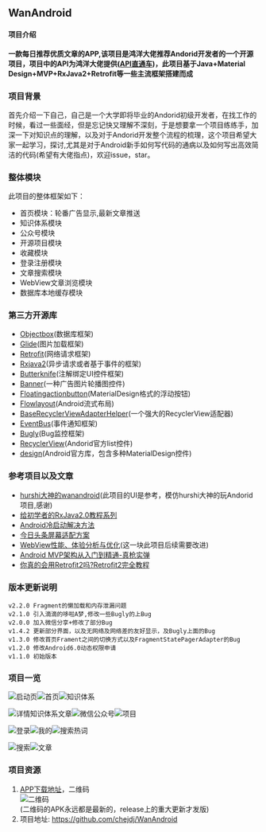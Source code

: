 ## WanAndroid
#### 项目介绍
**一款每日推荐优质文章的APP,该项目是鸿洋大佬推荐Andorid开发者的一个开源项目，项目中的API为鸿洋大佬提供([API直通车](https://www.wanandroid.com/blog/show/2))，此项目基于Java+Material Design+MVP+RxJava2+Retrofit等一些主流框架搭建而成**  
### 项目背景  
首先介绍一下自己，自己是一个大学即将毕业的Andorid初级开发者，在找工作的时候，看过一些面经，但是忘记快又理解不深刻，于是想要拿一个项目练练手，加深一下对知识点的理解，以及对于Andorid开发整个流程的梳理，这个项目希望大家一起学习，探讨,尤其是对于Android新手如何写代码的通病以及如何写出高效简洁的代码(希望有大佬指点)，欢迎issue，star。  
### 整体模块
此项目的整体框架如下：
* 首页模块：轮番广告显示,最新文章推送
* 知识体系模块 
* 公众号模块
* 开源项目模块
* 收藏模块
* 登录注册模块
* 文章搜索模块
* WebView文章浏览模块
* 数据库本地缓存模块
### 第三方开源库
* [Objectbox](https://github.com/objectbox/objectbox-java)(数据库框架)
* [Glide](https://github.com/bumptech/glide)(图片加载框架)
* [Retrofit](https://github.com/square/retrofit)(网络请求框架)
* [Rxjava2](https://github.com/ReactiveX/RxJava)(异步请求或者基于事件的框架)
* [Butterknife](https://github.com/JakeWharton/butterknife)(注解绑定UI控件框架)
* [Banner](https://github.com/youth5201314/banner)(一种广告图片轮播图控件)
* [Floatingactionbutton](https://github.com/Clans/FloatingActionButton)(MaterialDesign格式的浮动按钮)
* [Flowlayout](https://github.com/hongyangAndroid/FlowLayout)(Android流式布局)
* [BaseRecyclerViewAdapterHelper](https://github.com/CymChad/BaseRecyclerViewAdapterHelper)(一个强大的RecyclerView适配器)
* [EventBus](https://github.com/greenrobot/EventBus)(事件通知框架)
* [Bugly](https://bugly.qq.com/v2/)(Bug监控框架)
* [RecyclerView]()(Andorid官方list控件)
* [design]()(Android官方库，包含多种MaterialDesign控件)  
### 参考项目以及文章  
* [hurshi大神的wanandroid](https://github.com/hurshi/wanandroid)(此项目的UI是参考，模仿hurshi大神的玩Andorid项目,感谢)
* [给初学者的RxJava2.0教程系列](https://www.jianshu.com/p/464fa025229e)
* [Android冷启动解决方法](http://saulmm.github.io/avoding-android-cold-starts)  
* [今日头条屏幕适配方案](https://mp.weixin.qq.com/s/sjI-gDx3PaCskxh_vj6vpA)
* [WebView性能、体验分析与优化](https://mp.weixin.qq.com/s?__biz=MjM5NjQ5MTI5OA==&mid=2651746383&idx=2&sn=9b8f8ec2adf7c13934bfb9891eae4d81&chksm=bd12a9028a652014ab8b89ff996cf7b53e8d40bfbcd64725c7c82df72515669fcf5267272ccf&scene=38#wechat_redirect)(这一块此项目后续需要改进)
* [Android MVP架构从入门到精通-真枪实弹](https://www.wanandroid.com/blog/show/2440)
* [你真的会用Retrofit2吗?Retrofit2完全教程](https://www.jianshu.com/p/308f3c54abdd)  
### 版本更新说明  

```
v2.2.0 Fragment的懒加载和内存泄漏问题
v2.1.0 引入滴滴的哆啦A梦,修改一些Bugly的上Bug
v2.0.0 加入微信分享+修改了部分Bug  
v1.4.2 更新部分界面，以及无网络及网络差的友好显示，及Bugly上面的Bug  
v1.3.0 修改首页Frament之间的切换方式以及FragmentStatePagerAdapter的Bug    
v1.2.0 修改Android6.0动态权限申请  
v1.1.0 初始版本
```  

### 项目一览  
![启动页](https://raw.githubusercontent.com/chejdj/WanAndroid/master/image/start.png?token=AQ4MyR7l6VVBBAtmu58KP5JDaqCvBeeuks5cmY9GwA%3D%3D)![首页](https://raw.githubusercontent.com/chejdj/WanAndroid/master/image/home.png?token=AQ4MyRfQ4zg_fKBxyoT20J_lbKqK5yA1ks5cmY9fwA%3D%3D)![知识体系](https://raw.githubusercontent.com/chejdj/WanAndroid/master/image/knowledgeArch.png?token=AQ4MyeEP5r7eQBbuzhnjY47bZ4TtVG7cks5cmY97wA%3D%3D)  

![详情知识体系文章](https://raw.githubusercontent.com/chejdj/WanAndroid/master/image/detail_knowledge.png?token=AQ4MyVOiuSZondN8kyVxxUvM53Sy3av7ks5cmY-SwA%3D%3D)![微信公众号](https://raw.githubusercontent.com/chejdj/WanAndroid/master/image/wechat.png?token=AQ4MyczK2p_uOBaMH3fHpijwmpeCAj79ks5cmZLqwA%3D%3D)![项目](https://raw.githubusercontent.com/chejdj/WanAndroid/master/image/project.png?token=AQ4MySYP3LhA_S0m-99uQl05v7hJvdLWks5cmY_JwA%3D%3D)  

![登录](https://raw.githubusercontent.com/chejdj/WanAndroid/master/image/login.png?token=AQ4MyaDqXbyvT1_7QGZ9tnTuylsr25UZks5cmY_rwA%3D%3D)![我的](https://raw.githubusercontent.com/chejdj/WanAndroid/master/image/me.png?token=AQ4MyXe7t_GjrtN2f6fH4TblvcbBSHIxks5cmZACwA%3D%3D)![搜索热词](https://raw.githubusercontent.com/chejdj/WanAndroid/master/image/search_hot_keys.png?token=AQ4MySHXivZbbxGsRxKDT28I9F15fbeMks5cmZAdwA%3D%3D)  

![搜索](https://raw.githubusercontent.com/chejdj/WanAndroid/master/image/search.png?token=AQ4MySH6FlcA90BGrtyjntteyjqyn54hks5cmZBtwA%3D%3D)![文章](https://raw.githubusercontent.com/chejdj/WanAndroid/master/image/article.png?token=AQ4MyZ4y36FW7ccDsmyNSgHvBz7Ye3QRks5cmZCFwA%3D%3D)  
### 项目资源  
1. [APP下载地址](https://github.com/chejdj/WanAndroid/releases/download/V2.2.0/app-release.apk)，二维码  
![二维码](https://raw.githubusercontent.com/chejdj/WanAndroid/master/image/apk_download.png)  
(二维码的APK永远都是最新的，release上的重大更新才发版)  
2. 项目地址: https://github.com/chejdj/WanAndroid









